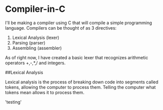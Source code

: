 # Compiler-in-C

I'll be making a compiler using C that will compile a simple programming language.
Compilers can be thought of as 3 directives:
1. Lexical Analysis (lexer)
2. Parsing (parser)
3. Assembling (assembler)

As of right now, I have created a basic lexer that recognizes arithmetic operators +,-,*,/ and integers.

##Lexical Analysis

Lexical analysis is the process of breaking down code into segments called tokens, allowing the computer to process them. Telling the computer what tokens mean allows it to process them.

'testing'



